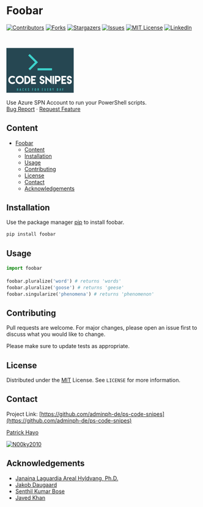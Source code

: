 <!--
*** To avoid retyping too much info. Do a search and replace for the following:
*** adminph-de, ps-code-snipes, N00ky2010, patrick.hayo@flsmidth.com
-->

# Foobar

[![Contributors][contributors-shield]][contributors-url]
[![Forks][forks-shield]][forks-url]
[![Stargazers][stars-shield]][stars-url]
[![Issues][issues-shield]][issues-url]
[![MIT License][license-shield]][license-url]
[![LinkedIn][linkedin-shield]][linkedin-url]

<br />
<p align="left">
  <a href="https://github.com/adminph-de/ps-code-snipes">
    <img src="images/logo.png" alt="Code Snipes" width="35%" height="35%">
  </a>
  <p align="left">
    Use Azure SPN Account to run your PowerShell scripts.
    <br />
    <a href="https://github.com/adminph-de/ps-code-snipes/issues">Bug Report</a>
    ·
    <a href="https://github.com/adminph-de/ps-code-snipes/issues">Request Feature</a>
  </p>
</p>


## Content

- [Foobar](#foobar)
  - [Content](#content)
  - [Installation](#installation)
  - [Usage](#usage)
  - [Contributing](#contributing)
  - [License](#license)
  - [Contact](#contact)
  - [Acknowledgements](#acknowledgements)

## Installation

Use the package manager [pip](https://pip.pypa.io/en/stable/) to install foobar.

```bash
pip install foobar
```

## Usage

```python
import foobar

foobar.pluralize('word') # returns 'words'
foobar.pluralize('goose') # returns 'geese'
foobar.singularize('phenomena') # returns 'phenomenon'
```

## Contributing
Pull requests are welcome. For major changes, please open an issue first to discuss what you would like to change.

Please make sure to update tests as appropriate.

## License

Distributed under the [MIT](https://choosealicense.com/licenses/mit/) License. See `LICENSE` for more information.


## Contact

Project Link: [https://github.com/adminph-de/ps-code-snipes](https://github.com/adminph-de/ps-code-snipes)

[Patrick Hayo](patrick.hayo@flsmidth.com)

[![N00ky2010](https://img.shields.io/twitter/follow/N00ky2010)](https://www.twitter.com/N00ky2010)



## Acknowledgements

* [Janaina Laguardia Areal Hyldvang, Ph.D.](https://www.linkedin.com/in/janainahyldvang/)
* [Jakob Daugaard](https://www.linkedin.com/in/jakobdaugaard/?locale=en_US)
* [Senthil Kumar Bose](https://www.linkedin.com/in/senthil-kumar-bose-6900582/)
* [Javed Khan](https://www.linkedin.com/in/javed-khan-674863164/)


<!-- https://www.markdownguide.org/basic-syntax/#reference-style-links -->
[contributors-shield]: https://img.shields.io/github/contributors/adminph-de/ps-code-snipes.svg?style=flat-square
[contributors-url]: https://github.com/adminph-de/ps-code-snipes/graphs/contributors
[forks-shield]: https://img.shields.io/github/forks/adminph-de/ps-code-snipes.svg?style=flat-square
[forks-url]: https://github.com/adminph-de/ps-code-snipes/network/members
[stars-shield]: https://img.shields.io/github/stars/adminph-de/ps-code-snipes.svg?style=flat-square
[stars-url]: https://github.com/adminph-de/ps-code-snipes/stargazers
[issues-shield]: https://img.shields.io/github/issues/adminph-de/ps-code-snipes.svg?style=flat-square
[issues-url]: https://github.com/adminph-de/ps-code-snipes/issues
[license-shield]: https://img.shields.io/github/license/adminph-de/ps-code-snipes.svg?style=flat-square
[license-url]: https://github.com/adminph-de/ps-code-snipes/blob/master/LICENSE.txt
[linkedin-shield]: https://img.shields.io/badge/-LinkedIn-black.svg?style=flat-square&logo=linkedin&colorB=555
[linkedin-url]: https://www.linkedin.com/in/patrickhayo/?locale=en_US
[product-screenshot]: images/screenshot.png
[product-screenshot-run]: images/screenshot_run.png
